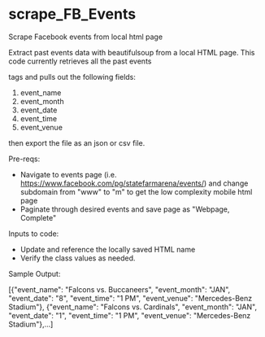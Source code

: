 # scrape_FB_Events
Scrape Facebook events from local html page


Extract past events data with beautifulsoup from a local HTML page.  This code currently retrieves all the past events <div> tags and pulls out the following fields:
1. event_name
2. event_month
3. event_date
4. event_time
5. event_venue

then export the file as an json or csv file.

Pre-reqs:
- Navigate to events page (i.e. https://www.facebook.com/pg/statefarmarena/events/) and change subdomain from "www" to "m" to get the low complexity mobile html page
- Paginate through desired events and save page as "Webpage, Complete"

Inputs to code:
- Update and reference the locally saved HTML name
- Verify the class values as needed.

Sample Output:
	
[{"event_name": "Falcons vs. Buccaneers", "event_month": "JAN", "event_date": "8", "event_time": "1 PM", "event_venue": "Mercedes-Benz Stadium"}, {"event_name": "Falcons vs. Cardinals", "event_month": "JAN", "event_date": "1", "event_time": "1 PM", "event_venue": "Mercedes-Benz Stadium"},...]
